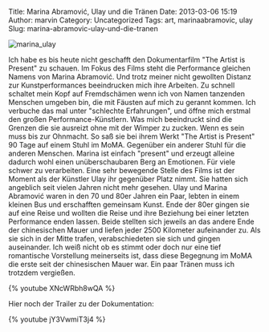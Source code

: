 Title: Marina Abramović, Ulay und die Tränen
Date: 2013-03-06 15:19
Author: marvin
Category: Uncategorized
Tags: art, marinaabramovic, ulay
Slug: marina-abramovic-ulay-und-die-tranen

![marina_ulay]({filename}/images/marina_ulay.jpg)

Ich habe es bis heute nicht geschafft den Dokumentarfilm "The Artist is
Present" zu schauen. Im Fokus des Films steht die Performance gleichen
Namens von Marina Abramović. Und trotz meiner nicht gewollten Distanz
zur Kunstperformances beeindrucken mich ihre Arbeiten. Zu schnell
schaltet mein Kopf auf Fremdschämen wenn ich von Namen tanzenden
Menschen umgeben bin, die mit Fäusten auf mich zu gerannt kommen. Ich
verbuche das mal unter "schlechte Erfahrungen", und öffne mich erstmal
den großen Performance-Künstlern. Was mich beeindruckt sind die Grenzen
die sie ausreizt ohne mit der Wimper zu zucken. Wenn es sein muss bis
zur Ohnmacht. So saß sie bei ihrem Werkt "The Artist is Present" 90 Tage
auf einem Stuhl im MoMA. Gegenüber ein anderer Stuhl für die anderen
Menschen. Marina ist einfach "present" und erzeugt alleine dadurch wohl
einen unüberschaubaren Berg an Emotionen. Für viele schwer zu
verarbeiten. Eine sehr bewegende Stelle des Films ist der Moment als der
Künstler Ulay ihr gegenüber Platz nimmt. Sie hatten sich angeblich seit
vielen Jahren nicht mehr gesehen. Ulay und Marina Abramović waren in den
70 und 80er Jahren ein Paar, lebten in einem kleinen Bus und erschafften
gemeinsam Kunst. Ende der 80er gingen sie auf eine Reise und wollten die
Reise und ihre Beziehung bei einer letzten Performance enden lassen.
Beide stellten sich jeweils an das andere Ende der chinesischen Mauer
und liefen jeder 2500 Kilometer aufeinander zu. Als sie sich in der
Mitte trafen, verabschiedeten sie sich und gingen auseinander. Ich weiß
nicht ob es stimmt oder doch nur eine tief romantische Vorstellung
meinerseits ist, dass diese Begegnung im MoMA die erste seit der
chinesischen Mauer war. Ein paar Tränen muss ich trotzdem vergießen.

{% youtube XNcWRbh8wQA %}

Hier noch der Trailer zu der Dokumentation:

{% youtube jY3VwmiT3j4 %}

